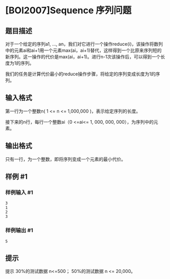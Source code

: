 # [BOI2007]Sequence 序列问题

## 题目描述

对于一个给定的序列a1, …, an，我们对它进行一个操作reduce(i)，该操作将数列中的元素ai和ai+1用一个元素max(ai，ai+1)替代，这样得到一个比原来序列短的新序列。这一操作的代价是max(ai，ai+1)。进行n-1次该操作后，可以得到一个长度为1的序列。

我们的任务是计算代价最小的reduce操作步骤，将给定的序列变成长度为1的序列。

## 输入格式

第一行为一个整数n( 1 <= n <= 1,000,000 )，表示给定序列的长度。

接下来的n行，每行一个整数ai（0 <=ai<= 1, 000, 000, 000），为序列中的元素。

## 输出格式

只有一行，为一个整数，即将序列变成一个元素的最小代价。 


## 样例 #1

### 样例输入 #1
```
3
1
2
3
```

### 样例输出 #1

```
5
```

## 提示

提示
30%的测试数据 n<=500； 
50%的测试数据 n <= 20,000。 
